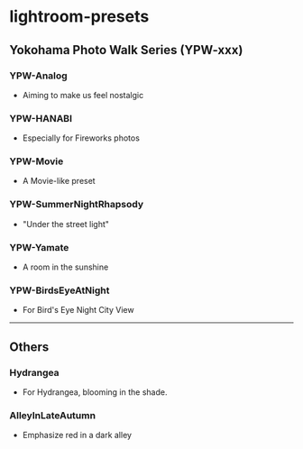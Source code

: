 # lightroom-presets

## Yokohama Photo Walk Series (YPW-xxx)

### YPW-Analog
- Aiming to make us feel nostalgic

### YPW-HANABI
- Especially for Fireworks photos

### YPW-Movie

- A Movie-like preset

### YPW-SummerNightRhapsody

- "Under the street light"

### YPW-Yamate

- A room in the sunshine

### YPW-BirdsEyeAtNight

- For Bird's Eye Night City View

---

## Others

### Hydrangea

- For Hydrangea, blooming in the shade.

### AlleyInLateAutumn

- Emphasize red in a dark alley
